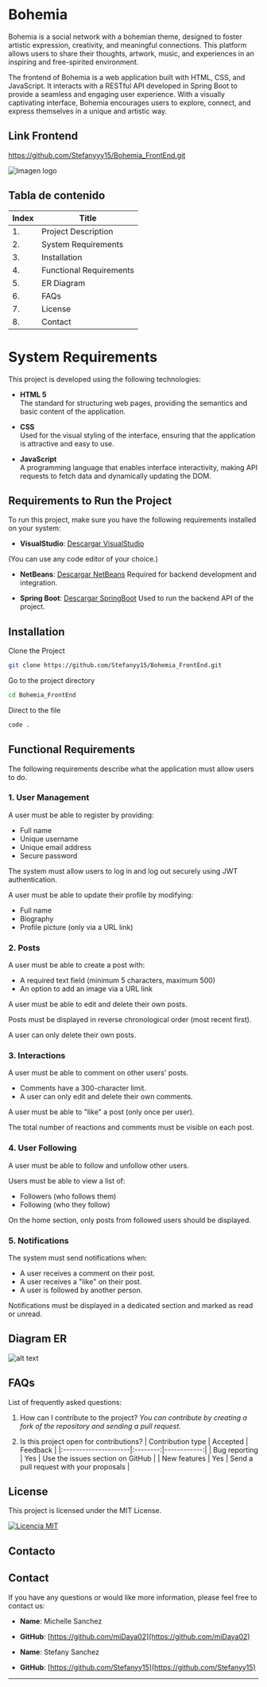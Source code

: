 # Bohemia

Bohemia is a social network with a bohemian theme, designed to foster artistic expression, creativity, and meaningful connections. This platform allows users to share their thoughts, artwork, music, and experiences in an inspiring and free-spirited environment.

The frontend of Bohemia is a web application built with HTML, CSS, and JavaScript. It interacts with a RESTful API developed in Spring Boot to provide a seamless and engaging user experience. With a visually captivating interface, Bohemia encourages users to explore, connect, and express themselves in a unique and artistic way.

## Link Frontend
https://github.com/Stefanyyy15/Bohemia_FrontEnd.git

![Imagen logo](background/imagenCarga.png)

## Tabla de contenido

| Index | Title |
| ------ | --------------- |
| 1. | Project Description |
| 2. | System Requirements |
| 3. | Installation |
| 4. | Functional Requirements   |
| 5. | ER Diagram |
| 6. | FAQs |
| 7. | License |
| 8. | Contact |

# System Requirements

This project is developed using the following technologies:

- **HTML 5**  
  The standard for structuring web pages, providing the semantics and basic content of the application.

- **CSS**  
    Used for the visual styling of the interface, ensuring that the application is attractive and easy to use.

- **JavaScript**  
  A programming language that enables interface interactivity, making API requests to fetch data and dynamically updating the DOM.

## Requirements to Run the Project

To run this project, make sure you have the following requirements installed on your system:

- **VisualStudio**: [Descargar VisualStudio](https://code.visualstudio.com/download)

(You can use any code editor of your choice.)

- **NetBeans**: [Descargar NetBeans](https://netbeans.apache.org/front/main/download/nb24/)
Required for backend development and integration.

- **Spring Boot**: [Descargar SpringBoot](https://spring.io/projects/spring-boot)
Used to run the backend API of the project.

## Installation

Clone the Project

```bash
git clone https://github.com/Stefanyy15/Bohemia_FrontEnd.git
```

Go to the project directory

```bash
cd Bohemia_FrontEnd
```

Direct to the file

```bash
code .
```

## Functional Requirements  
The following requirements describe what the application must allow users to do.  

### 1. User Management  
A user must be able to register by providing:  
- Full name  
- Unique username  
- Unique email address  
- Secure password  

The system must allow users to log in and log out securely using JWT authentication.  

A user must be able to update their profile by modifying:  
- Full name  
- Biography  
- Profile picture (only via a URL link)  

### 2. Posts  
A user must be able to create a post with:  
- A required text field (minimum 5 characters, maximum 500)  
- An option to add an image via a URL link  

A user must be able to edit and delete their own posts.  

Posts must be displayed in reverse chronological order (most recent first).  

A user can only delete their own posts.  

### 3. Interactions  
A user must be able to comment on other users' posts.  
- Comments have a 300-character limit.  
- A user can only edit and delete their own comments.  

A user must be able to "like" a post (only once per user).  

The total number of reactions and comments must be visible on each post.  

### 4. User Following  
A user must be able to follow and unfollow other users.  

Users must be able to view a list of:  
- Followers (who follows them)  
- Following (who they follow)  

On the home section, only posts from followed users should be displayed.  

### 5. Notifications  
The system must send notifications when:  
- A user receives a comment on their post.  
- A user receives a "like" on their post.  
- A user is followed by another person.  

Notifications must be displayed in a dedicated section and marked as read or unread.  

## Diagram ER

![alt text](background/DiagramER.png)

## FAQs
List of frequently asked questions:
1. How can I contribute to the project?
_You can contribute by creating a fork of the repository and sending a pull request._

2. Is this project open for contributions?
| Contribution type | Accepted | Feedback |
|:---------------------|:--------:|------------:|
| Bug reporting | Yes | Use the issues section on GitHub |
| New features | Yes | Send a pull request with your proposals |

## License

This project is licensed under the MIT License.

[![Licencia MIT](https://img.shields.io/badge/License-MIT-green.svg)](https://choosealicense.com/licenses/mit/)

## Contacto

## Contact

If you have any questions or would like more information, please feel free to contact us:

- **Name**: Michelle Sanchez
- **GitHub**: [https://github.com/miDaya02](https://github.com/miDaya02)

- **Name**: Stefany Sanchez
- **GitHub**: [https://github.com/Stefanyy15](https://github.com/Stefanyy15)

---
